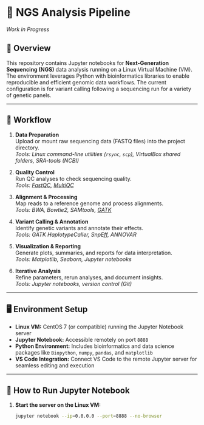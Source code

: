 # 🧬 NGS Analysis Pipeline
*Work in Progress*

## 🚀 Overview

This repository contains Jupyter notebooks for **Next-Generation Sequencing (NGS)** data analysis running on a Linux Virtual Machine (VM). The environment leverages Python with bioinformatics libraries to enable reproducible and efficient genomic data workflows. The current configuration is for variant calling following a sequencing run for a variety of genetic panels.

---

## 🔄 Workflow

1. **Data Preparation**  
   Upload or mount raw sequencing data (FASTQ files) into the project directory.  
   _Tools: Linux command-line utilities (`rsync`, `scp`), VirtualBox shared folders, SRA-tools (NCBI)_

2. **Quality Control**  
   Run QC analyses to check sequencing quality.  
   _Tools: [FastQC](https://www.bioinformatics.babraham.ac.uk/projects/fastqc/), [MultiQC](https://multiqc.info/)_

3. **Alignment & Processing**  
   Map reads to a reference genome and process alignments.  
   _Tools: BWA, Bowtie2, SAMtools, [GATK](https://gatk.broadinstitute.org/hc/en-us)_

4. **Variant Calling & Annotation**  
   Identify genetic variants and annotate their effects.  
   _Tools: GATK HaplotypeCaller, SnpEff, ANNOVAR_

5. **Visualization & Reporting**  
   Generate plots, summaries, and reports for data interpretation.  
   _Tools: Matplotlib, Seaborn, Jupyter notebooks_

6. **Iterative Analysis**  
   Refine parameters, rerun analyses, and document insights.  
   _Tools: Jupyter notebooks, version control (Git)_

---

## 🖥️ Environment Setup

- **Linux VM:** CentOS 7 (or compatible) running the Jupyter Notebook server
- **Jupyter Notebook:** Accessible remotely on port `8888`
- **Python Environment:** Includes bioinformatics and data science packages like `Biopython`, `numpy`, `pandas`, and `matplotlib`
- **VS Code Integration:** Connect VS Code to the remote Jupyter server for seamless editing and execution
---

## 🔧 How to Run Jupyter Notebook

1. **Start the server on the Linux VM:**

   ```bash
   jupyter notebook --ip=0.0.0.0 --port=8888 --no-browser

